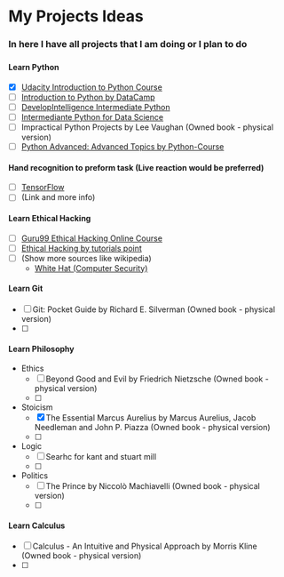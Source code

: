 # My Projects Ideas
### In here I have all projects that I am doing or I plan to do
###
####  Learn Python
  - [x] [Udacity Introduction to Python Course](https://classroom.udacity.com/courses/ud1110)
  - [ ] [Introduction to Python by DataCamp](https://www.datacamp.com/courses/intro-to-python-for-data-science)
  - [ ] [DevelopIntelligence Intermediate Python](https://www.developintelligence.com/catalog/devops/python/intermediate-python)
  - [ ] [Intermediante Python for Data Science](https://www.datacamp.com/courses/intermediate-python-for-data-science)
  - [ ] Impractical Python Projects by Lee Vaughan (Owned book - physical version)
  - [ ] [Python Advanced: Advanced Topics by Python-Course](https://www.python-course.eu/advanced_topics.php)

#### Hand recognition to preform task (Live reaction would be preferred)
  - [ ] [TensorFlow](https://www.tensorflow.org)
  - [ ] (Link and more info)

#### Learn Ethical Hacking
  - [ ] [Guru99 Ethical Hacking Online Course](https://www.guru99.com/ethical-hacking-tutorials.html)
  - [ ] [Ethical Hacking by tutorials point](https://www.tutorialspoint.com/ethical_hacking/)
  - [ ] (Show more sources like wikipedia)
      * [White Hat (Computer Security)](https://en.wikipedia.org/wiki/White_hat_(computer_security))

#### Learn Git
  - [ ] Git: Pocket Guide by Richard E. Silverman (Owned book - physical version)
  - [ ] 
  
#### Learn Philosophy
  * Ethics
    - [ ] Beyond Good and Evil by Friedrich Nietzsche (Owned book - physical version)
    - [ ] 
    
  * Stoicism
    - [x] The Essential Marcus Aurelius by Marcus Aurelius, Jacob Needleman and John P. Piazza (Owned book - physical version)
    - [ ] 
    
  * Logic
     - [ ] Searhc for kant and stuart mill
     - [ ] 
    
  * Politics
    - [ ] The Prince by Niccolò Machiavelli (Owned book - physical version)
    - [ ] 
    
 #### Learn Calculus
   - [ ] Calculus - An Intuitive and Physical Approach by Morris Kline (Owned book - physical version)
   - [ ] 
